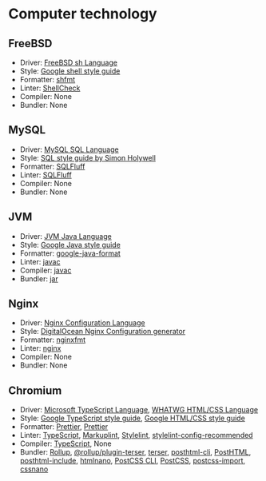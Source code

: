 # Computer technology

## FreeBSD

- Driver: [FreeBSD sh Language](https://man.freebsd.org/cgi/man.cgi?query=sh)
- Style: [Google shell style guide](https://google.github.io/styleguide/shellguide.html)
- Formatter: [shfmt](https://github.com/mvdan/sh#shfmt)
- Linter: [ShellCheck](https://www.shellcheck.net)
- Compiler: None
- Bundler: None

## MySQL

- Driver: [MySQL SQL Language](https://dev.mysql.com/doc/refman/8.4/en/glossary.html#glos_sql)
- Style: [SQL style guide by Simon Holywell](https://www.sqlstyle.guide)
- Formatter: [SQLFluff](https://sqlfluff.com)
- Linter: [SQLFluff](https://sqlfluff.com)
- Compiler: None
- Bundler: None

## JVM

- Driver: [JVM Java Language](https://docs.oracle.com/en/java/javase)
- Style: [Google Java style guide](https://google.github.io/styleguide/javaguide.html)
- Formatter: [google-java-format](https://github.com/google/google-java-format)
- Linter: [javac](https://docs.oracle.com/en/java/javase/21/docs/specs/man/javac.html)
- Compiler: [javac](https://docs.oracle.com/en/java/javase/21/docs/specs/man/javac.html)
- Bundler: [jar](https://docs.oracle.com/en/java/javase/21/docs/specs/man/jar.html)

## Nginx

- Driver: [Nginx Configuration Language](https://nginx.org/en/docs)
- Style: [DigitalOcean Nginx Configuration generator](https://www.digitalocean.com/community/tools/nginx)
- Formatter: [nginxfmt](https://github.com/slomkowski/nginx-config-formatter)
- Linter: [nginx](https://nginx.org/en/docs/switches.html)
- Compiler: None
- Bundler: None

## Chromium

- Driver: [Microsoft TypeScript Language](https://www.typescriptlang.org), [WHATWG HTML/CSS Language](https://spec.whatwg.org)
- Style: [Google TypeScript style guide](https://google.github.io/styleguide/tsguide.html), [Google HTML/CSS style guide](https://google.github.io/styleguide/htmlcssguide.html)
- Formatter: [Prettier](https://prettier.io), [Prettier](https://prettier.io)
- Linter:  [TypeScript](https://www.typescriptlang.org), [Markuplint](https://markuplint.dev), [Stylelint](https://stylelint.io), [stylelint-config-recommended](https://github.com/stylelint/stylelint-config-recommended)
- Compiler: [TypeScript](https://www.typescriptlang.org), None
- Bundler: [Rollup](https://rollupjs.org), [@rollup/plugin-terser](https://github.com/rollup/plugins/tree/master/packages/terser), [terser](https://terser.org), [posthtml-cli](https://github.com/posthtml/posthtml-cli), [PostHTML](https://posthtml.org), [posthtml-include](https://github.com/posthtml/posthtml-include), [htmlnano](https://htmlnano.netlify.app), [PostCSS CLI](https://github.com/postcss/postcss-cli), [PostCSS](https://postcss.org), [postcss-import](https://github.com/postcss/postcss-import), [cssnano](https://cssnano.github.io/cssnano)
